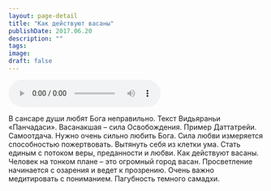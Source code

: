 ```yaml
---
layout: page-detail
title: "Как действуют васаны"
publishDate: 2017.06.20
description: ""
tags:
image:
draft: false
---
```


<audio title="2017.06.20 - Как действуют васаны.mp3" src="/upload/iblock/5b7/5b7c97d70617b6879e4c25153510b4ca.mp3" controls=""></audio>

 В сансаре души любят Бога неправильно. Текст Видьяраньи «Панчадаси». Васанакшая – сила Освобождения. Пример Даттатрейи. Самоотдача. Нужно очень сильно любить Бога. Сила любви измеряется способностью пожертвовать. Вытянуть себя из клетки ума. Стать единым с потоком веры, преданности и любви. Как действуют васаны. Человек на тонком плане – это огромный город васан. Просветление начинается с озарения и ведет к прозрению. Очень важно медитировать с пониманием. Пагубность темного самадхи. 

  
